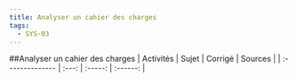 ```yaml
---
title: Analyser un cahier des charges 
tags:
  - SYS-03
---
```

[comment]: <> (Généré automatiquement par make_all_activites.py, creation_fichiers_activites)

##Analyser un cahier des charges 
| Activités | Sujet | Corrigé | Sources  | 
| :-------------- | :---: | :-----: | :------: | 

